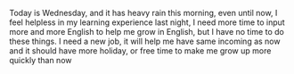 Today is Wednesday, and it has heavy rain this morning, even until now, I feel helpless in my learning experience last night, I need more time to input more and more English to help me grow in English, but I have no time to do these things. I need a new job, it will help me have same incoming as now and it should have more holiday, or free time to make me grow up more quickly than now
